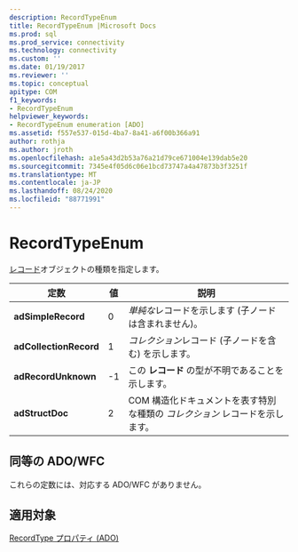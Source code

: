 ```yaml
---
description: RecordTypeEnum
title: RecordTypeEnum |Microsoft Docs
ms.prod: sql
ms.prod_service: connectivity
ms.technology: connectivity
ms.custom: ''
ms.date: 01/19/2017
ms.reviewer: ''
ms.topic: conceptual
apitype: COM
f1_keywords:
- RecordTypeEnum
helpviewer_keywords:
- RecordTypeEnum enumeration [ADO]
ms.assetid: f557e537-015d-4ba7-8a41-a6f00b366a91
author: rothja
ms.author: jroth
ms.openlocfilehash: a1e5a43d2b53a76a21d79ce671004e139dab5e20
ms.sourcegitcommit: 7345e4f05d6c06e1bcd73747a4a47873b3f3251f
ms.translationtype: MT
ms.contentlocale: ja-JP
ms.lasthandoff: 08/24/2020
ms.locfileid: "88771991"
---
```

# <a name="recordtypeenum"></a>RecordTypeEnum
[レコード](./record-object-ado.md)オブジェクトの種類を指定します。  
  
|定数|値|説明|  
|--------------|-----------|-----------------|  
|**adSimpleRecord**|0|*単純な*レコードを示します (子ノードは含まれません)。|  
|**adCollectionRecord**|1|*コレクション*レコード (子ノードを含む) を示します。|  
|**adRecordUnknown**|-1|この **レコード** の型が不明であることを示します。|  
|**adStructDoc**|2|COM 構造化ドキュメントを表す特別な種類の *コレクション* レコードを示します。|  
  
## <a name="adowfc-equivalent"></a>同等の ADO/WFC  
 これらの定数には、対応する ADO/WFC がありません。  
  
## <a name="applies-to"></a>適用対象  
 [RecordType プロパティ (ADO)](./recordtype-property-ado.md)